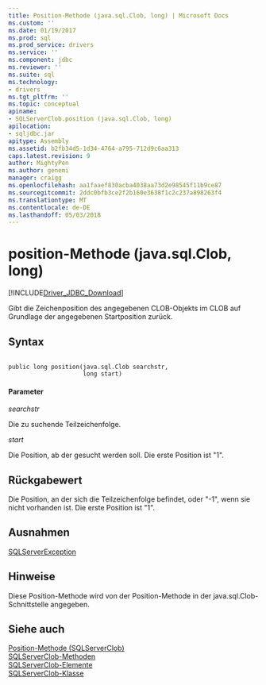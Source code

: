 ```yaml
---
title: Position-Methode (java.sql.Clob, long) | Microsoft Docs
ms.custom: ''
ms.date: 01/19/2017
ms.prod: sql
ms.prod_service: drivers
ms.service: ''
ms.component: jdbc
ms.reviewer: ''
ms.suite: sql
ms.technology:
- drivers
ms.tgt_pltfrm: ''
ms.topic: conceptual
apiname:
- SQLServerClob.position (java.sql.Clob, long)
apilocation:
- sqljdbc.jar
apitype: Assembly
ms.assetid: b2fb34d5-1d34-4764-a795-712d9c6aa313
caps.latest.revision: 9
author: MightyPen
ms.author: genemi
manager: craigg
ms.openlocfilehash: aa1faaef830acba4038aa73d2e98545f11b9ce87
ms.sourcegitcommit: 2ddc0bfb3ce2f2b160e3638f1c2c237a898263f4
ms.translationtype: MT
ms.contentlocale: de-DE
ms.lasthandoff: 05/03/2018
---
```

# <a name="position-method-javasqlclob-long"></a>position-Methode (java.sql.Clob, long)
[!INCLUDE[Driver_JDBC_Download](../../../includes/driver_jdbc_download.md)]

  Gibt die Zeichenposition des angegebenen CLOB-Objekts im CLOB auf Grundlage der angegebenen Startposition zurück.  
  
## <a name="syntax"></a>Syntax  
  
```  
  
public long position(java.sql.Clob searchstr,  
                     long start)  
```  
  
#### <a name="parameters"></a>Parameter  
 *searchstr*  
  
 Die zu suchende Teilzeichenfolge.  
  
 *start*  
  
 Die Position, ab der gesucht werden soll. Die erste Position ist "1".  
  
## <a name="return-value"></a>Rückgabewert  
 Die Position, an der sich die Teilzeichenfolge befindet, oder "-1", wenn sie nicht vorhanden ist. Die erste Position ist "1".  
  
## <a name="exceptions"></a>Ausnahmen  
 [SQLServerException](../../../connect/jdbc/reference/sqlserverexception-class.md)  
  
## <a name="remarks"></a>Hinweise  
 Diese Position-Methode wird von der Position-Methode in der java.sql.Clob-Schnittstelle angegeben.  
  
## <a name="see-also"></a>Siehe auch  
 [Position-Methode &#40;SQLServerClob&#41;](../../../connect/jdbc/reference/position-method-sqlserverclob.md)   
 [SQLServerClob-Methoden](../../../connect/jdbc/reference/sqlserverclob-methods.md)   
 [SQLServerClob-Elemente](../../../connect/jdbc/reference/sqlserverclob-members.md)   
 [SQLServerClob-Klasse](../../../connect/jdbc/reference/sqlserverclob-class.md)  
  
  
